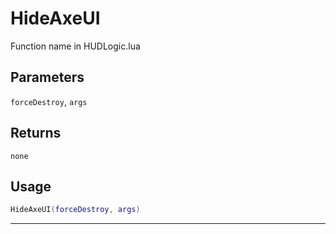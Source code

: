 # HideAxeUI
Function name in HUDLogic.lua
## Parameters
`forceDestroy`, `args`
## Returns
`none`
## Usage
```lua
HideAxeUI(forceDestroy, args)
```
---
